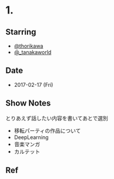 # 1.  

## Starring
- [@thorikawa](https://twitter.com/thorikawa)
- [@_tanakaworld](https://twitter.com/_tanakaworld)

## Date
- 2017-02-17 (Fri)

## Show Notes
とりあえず話したい内容を書いてあとで選別
- 移転パーティの作品について
- DeepLearning
- 音楽マンガ
- カルテット

## Ref

